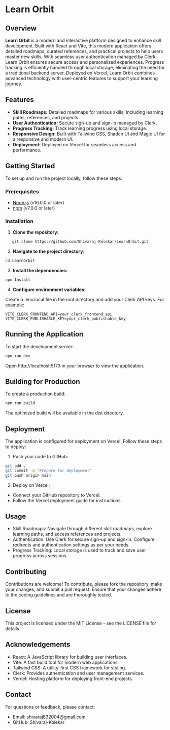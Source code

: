 # Learn Orbit

## Overview

**Learn Orbit** is a modern and interactive platform designed to enhance skill development. Built with React and Vite, this modern application offers detailed roadmaps, curated references, and practical projects to help users master new skills. With seamless user authentication managed by Clerk, Learn Orbit ensures secure access and personalized experiences. Progress tracking is efficiently handled through local storage, eliminating the need for a traditional backend server. Deployed on Vercel, Learn Orbit combines advanced technology with user-centric features to support your learning journey.

## Features

- **Skill Roadmaps:** Detailed roadmaps for various skills, including learning paths, references, and projects.
- **User Authentication:** Secure sign-up and sign-in managed by Clerk.
- **Progress Tracking:** Track learning progress using local storage.
- **Responsive Design:** Built with Tailwind CSS, Shadcn UI and Magic UI for a responsive and modern UI.
- **Deployment:** Deployed on Vercel for seamless access and performance.

## Getting Started

To set up and run the project locally, follow these steps:

### Prerequisites

- [Node.js](https://nodejs.org/) (v16.0.0 or later)
- [npm](https://www.npmjs.com/) (v7.0.0 or later)

### Installation

1. **Clone the repository:**

````bash
   git clone https://github.com/Shivaraj-Kolekar/LearnOrbit.git

````

2. **Navigate to the project directory**:

```bash
cd LearnOrbit
```

3. **Install the dependencies:**

```bash
npm Install
```

4. **Configure environment variables**:

Create a .env.local file in the root directory and add your Clerk API keys. For example:

```
VITE_CLERK_FRONTEND_API=your_clerk_frontend_api
VITE_CLERK_PUBLISHABLE_KEY=your_clerk_publishable_key

```

## Running the Application

To start the development server:

```bash
npm run dev
```

Open http://localhost:5173 in your browser to view the application.

## Building for Production

To create a production build:

```bash
npm run build
```

The optimized build will be available in the dist directory.

## Deployment

The application is configured for deployment on Vercel. Follow these steps to deploy:

1. Push your code to GitHub:

```bash
git add .
git commit -m "Prepare for deployment"
git push origin main
```

2. Deploy on Vercel:

- Connect your GitHub repository to Vercel.
- Follow the Vercel deployment guide for instructions.

## Usage

- Skill Roadmaps: Navigate through different skill roadmaps, explore learning paths, and access references and projects.
- Authentication: Use Clerk for secure sign-up and sign-in. Configure redirects and authentication settings as per your needs.
- Progress Tracking: Local storage is used to track and save user progress across sessions.

## Contributing

Contributions are welcome! To contribute, please fork the repository, make your changes, and submit a pull request. Ensure that your changes adhere to the coding guidelines and are thoroughly tested.

## License

This project is licensed under the MIT License - see the LICENSE file for details.

## Acknowledgements

- React: A JavaScript library for building user interfaces.
- Vite: A fast build tool for modern web applications.
- Tailwind CSS: A utility-first CSS framework for styling.
- Clerk: Provides authentication and user management services.
- Vercel: Hosting platform for deploying front-end projects.

## Contact

For questions or feedback, please contact:

- Email: shivaraj832004@gmail.com
- GitHub: Shivaraj-Kolekar
